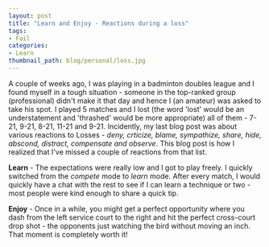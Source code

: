 ```yaml
---
layout: post
title: "Learn and Enjoy - Reactions during a loss"
tags:
- Fail
categories:
- Learn
thumbnail_path: blog/personal/loss.jpg
---
```


A couple of weeks ago, I was playing in a badminton doubles league and I found myself in a tough situation - someone in the top-ranked group (professional) didn't make it that day and hence I (an amateur) was asked to take his spot. I played 5 matches and I lost (the word 'lost' would be an understatement and 'thrashed' would be more appropriate) all of them - 7-21, 9-21, 8-21, 11-21 and 9-21. Incidently, my last blog post was about various reactions to Losses - *deny, crticize, blame, sympathize, share, hide, abscond, distract, compensate and observe*. This blog post is how I realized that I've missed a couple of reactions from that list.

**Learn** - The expectations were really low and I got to play freely. I quickly switched from the *compete* mode to *learn* mode. After every match, I would quickly have a chat with the rest to see if I can learn a technique or two - most people were kind enough to share a quick tip.

**Enjoy** - Once in a while, you might get a perfect opportunity where you dash from the left service court to the right and hit the perfect cross-court drop shot - the opponents just watching the bird without moving an inch. That moment is completely worth it!